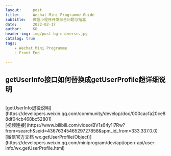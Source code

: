 ```yaml
---
layout:     post
title:      Wechat Mini Programme Guide
subtitle:   微信小程序开发综合问题与指北
date:       2022-02-17
author:     KO
header-img: img/post-bg-universe.jpg
catalog: true
tags:
    - Wechat Mini Programme
    - Front End
  
---
```


## getUserInfo接口如何替换成getUserProfile超详细说明
<br>
[getUserInfo退役说明](https://developers.weixin.qq.com/community/develop/doc/000cacfa20ce88df04cb468bc52801)
<br>
[视频连接](https://www.bilibili.com/video/BV1s64y1i7Rw?from=search&seid=4367634546529727858&spm_id_from=333.337.0.0)
<br>
[微信官方文档 wx.getUserProfile(Object)](https://developers.weixin.qq.com/miniprogram/dev/api/open-api/user-info/wx.getUserProfile.html)


